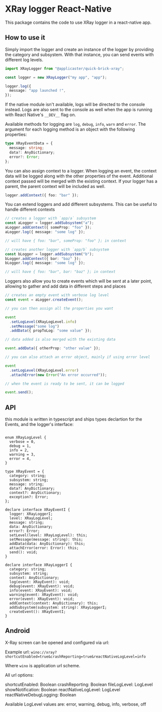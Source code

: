 # XRay logger React-Native

This package contains the code to use XRay logger in a react-native app.

## How to use it

Simply import the logger and create an instance of the logger by providing the category and subsystem. With that instance, you can send events with different log levels.

```typescript
import XRayLogger from "@applicaster/quick-brick-xray";

const logger = new XRayLogger("my app", "app");

logger.log({
  message: "app launched !",
});
```

If the native module isn't available, logs will be directed to the console instead. Logs are also sent to the console as well when the app is running with React Native's `__DEV__` flag on.

Available methods for logging are `log`, `debug`, `info`, `warn` and `error`. The argument for each logging method is an object with the following properties:

```typescript
type XRayEventData = {
  message: string;
  data?: AnyDictionary;
  error?: Error;
};
```

You can also assign context to a logger. When logging an event, the context data will be logged along with the other properties of the event. Additional context passed will be merged with the existing context. If your logger has a parent, the parent context will be included as well.

```typescript
logger.addContext({ foo: "bar" });
```

You can extend loggers and add different subsystems. This can be useful to handle different contexts

```typescript
// creates a logger with `app/a` subsystem
const aLogger = logger.addSubsystem("a");
aLogger.addContext({ someProp: "foo" });
aLogger.log({ message: "some log" });

// will have { foo: "bar", someProp: "foo" }; in context

// creates another logger with `app/b` subsystem
const bLogger = logger.addSubsystem("b");
bLogger.addContext({ bar: "baz" });
bLogger.log({ message: "some log" });

// will have { foo: "bar", bar: "baz" }; in context
```

Loggers also allow you to create events which will be sent at a later point, allowing to gather and add data in different steps and places

```typescript
// creates an empty event with verbose log level
const event = aLogger.createEvent();

// you can then assign all the properties you want

event
  .setLogLevel(XRayLogLevel.info)
  .setMessage("some log")
  .addData({ propToLog: "some value" });

// data added is also merged with the existing data

event.addData({ otherProp: "other value" });

// you can also attach an error object, mainly if using error level

event
  .setLogLevel(XRayLogLevel.error)
  .attachError(new Error("An error occurred"));

// when the event is ready to be sent, it can be logged

event.send();
```

## API

this module is written in typescript and ships types declartion for the Events, and the logger's interface:

```typescfipt

enum XRayLogLevel {
  verbose = 0,
  debug = 1,
  info = 2,
  warning = 3,
  error = 4,
}

type XRayEvent = {
  category: string;
  subsystem: string;
  message: string;
  data?: AnyDictionary;
  context?: AnyDictionary;
  exception?: Error;
};

declare interface XRayEventI {
  logger: XRayLoggerI;
  level: XRayLogLevel;
  message: string;
  data: AnyDictionary;
  error?: Error;
  setLevel(level: XRayLogLevel): this;
  setMessage(message: string): this;
  addData(data: AnyDictionary): this;
  attachError(error: Error): this;
  send(): void;
}

declare interface XRayLoggerI {
  category: string;
  subsystem: string;
  context: AnyDictionary;
  log(event: XRayEvent): void;
  debug(event: XRayEvent): void;
  info(event: XRayEvent): void;
  warning(event: XRayEvent): void;
  error(event: XRayEvent): void;
  addContext(context: AnyDictionary): this;
  addSubsystem(subsystem: string): XRayLoggerI;
  createEvent(): XRayEventI;
}
```

## Android

X-Ray screen can be opened and configured via url:

Example url: ```wino://xray?shortcutEnabled=true&crashReporting=true&reactNativeLogLevel=info```

Where ```wino``` is application url scheme.

All url options:

shortcutEnabled: Boolean
crashReporting: Boolean
fileLogLevel: LogLevel
showNotification: Boolean
reactNativeLogLevel: LogLevel
reactNativeDebugLogging: Boolean

Available LogLevel values are: error, warning, debug, info, verbose, off
